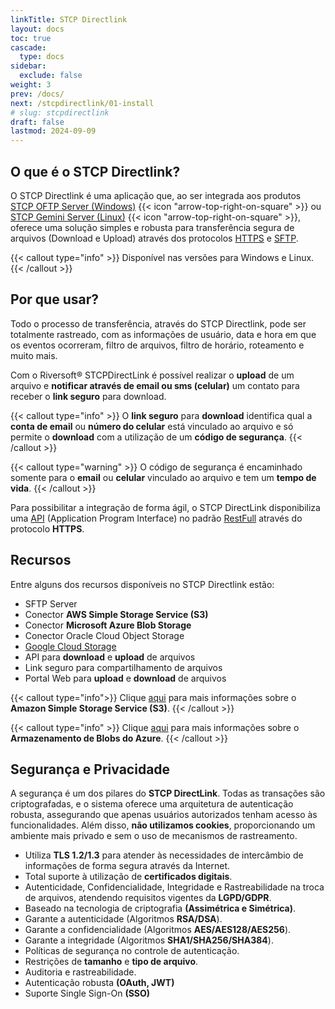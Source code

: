 ```yaml
---
linkTitle: STCP Directlink
layout: docs
toc: true
cascade:
  type: docs
sidebar:
  exclude: false
weight: 3
prev: /docs/
next: /stcpdirectlink/01-install
# slug: stcpdirectlink
draft: false
lastmod: 2024-09-09
---
```

## O que é o STCP Directlink?

O STCP Directlink é uma aplicação que, ao ser integrada aos produtos <a href="/stcpserver/" target="_blank">STCP OFTP Server (Windows)</a> {{< icon "arrow-top-right-on-square" >}} ou <a href="/stcpgeminiserver/" target="_blank">STCP Gemini Server (Linux)</a> {{< icon "arrow-top-right-on-square" >}}, oferece uma solução simples e robusta para transferência segura de arquivos (Download e Upload) através dos protocolos <a href="/utils/protocols/#httphttps" target="_blank">HTTPS</a> e <a href="/utils/protocols/#sftp" target="_blank">SFTP</a>.

{{< callout type="info" >}}
  Disponível nas versões para Windows e Linux.
{{< /callout >}}

## Por que usar?

Todo o processo de transferência, através do STCP Directlink, pode ser totalmente rastreado, com as informações de usuário, data e hora em que os eventos ocorreram, filtro de arquivos, filtro de horário, roteamento e muito mais.

Com o Riversoft® STCPDirectLink é possível realizar o **upload** de um arquivo e **notificar através de email ou sms (celular)** um contato para receber o **link seguro** para download.

{{< callout type="info" >}}
  O **link seguro** para **download** identifica qual a **conta de email** ou **número do celular** está vinculado ao arquivo e só permite o **download** com a utilização de um **código de segurança**.
{{< /callout >}}

{{< callout type="warning" >}}
O código de segurança é encaminhado somente para o **email** ou **celular** vinculado ao arquivo e tem um **tempo de vida**.
{{< /callout >}}

Para possibilitar a integração de forma ágil, o STCP DirectLink disponibiliza uma [API](/stcpdirectlink/05-api/) (Application Program Interface) no padrão [RestFull](https://restfulapi.net/) através do protocolo **HTTPS**.

## Recursos
Entre alguns dos recursos disponíveis no STCP Directlink estão:

- SFTP Server
- Conector **AWS Simple Storage Service (S3)**
- Conector **Microsoft Azure Blob Storage**
- Conector Oracle Cloud Object Storage
- [Google Cloud Storage](https://cloud.google.com/)
- API para **download** e **upload** de arquivos
- Link seguro para compartilhamento de arquivos
- Portal Web para **upload** e **download** de arquivos

{{< callout type="info">}}
Clique [aqui](https://docs.aws.amazon.com/pt_br/AmazonS3/latest/userguide/Welcome.html) para mais informações sobre o **Amazon Simple Storage Service (S3)**.
{{< /callout >}}

{{< callout type="info" >}}
  Clique [aqui](https://azure.microsoft.com/pt-br/products/storage/blobs) para mais informações sobre o **Armazenamento de Blobs do Azure**.
{{< /callout >}}

## Segurança e Privacidade

A segurança é um dos pilares do **STCP DirectLink**. Todas as transações são criptografadas, e o sistema oferece uma arquitetura de autenticação robusta, assegurando que apenas usuários autorizados tenham acesso às funcionalidades. Além disso, **não utilizamos cookies**, proporcionando um ambiente mais privado e sem o uso de mecanismos de rastreamento.

- Utiliza **TLS 1.2/1.3** para atender às necessidades de intercâmbio de informações de forma segura através da Internet.
- Total suporte à utilização de **certificados digitais**.
- Autenticidade, Confidencialidade, Integridade e Rastreabilidade na troca de arquivos, atendendo requisitos vigentes da **LGPD/GDPR**​.
- Baseado na tecnologia de criptografia **(Assimétrica e Simétrica)**.
- Garante a autenticidade (Algoritmos **RSA/DSA**).
- Garante a confidencialidade (Algoritmos **AES/AES128/AES256**).
- Garante a integridade (Algoritmos **SHA1/SHA256/SHA384**).
- Políticas de segurança no controle de autenticação.
- Restrições de **tamanho** e **tipo de arquivo**.
- Auditoria e rastreabilidade.
- Autenticação robusta **(OAuth, JWT)**
- Suporte Single Sign-On **(SSO)**

